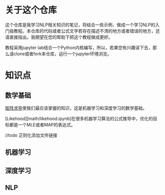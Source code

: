 # 关于这个仓库

这个仓库是我学习NLP相关知识的笔记，将结合一些示例，做成一个学习NLP的入门级教程。本仓库的代码或者公式文字若存在描述不清的地方或者错误的地方，还请直接指出。我期望在您的帮助下把这个教程做成更好。

教程采用jupyter lab结合一个Python内核编写，所以，若果您有兴趣读下去，那么请clone或者fork本仓库，运行一个jupyter环境浏览。

# 知识点

## 数学基础

[矩阵求导](math/derivative.ipynb)使我们最应该掌握的知识，这是机器学习和深度学习的数学基础。

[Likehood][math/likehood.ipynb]在很多机器学习算法的公式推导中，优化的目标都是一个MLE或者MAP的表达式。

//todo 正则化添加文件链接



## 机器学习



## 深度学习



## NLP